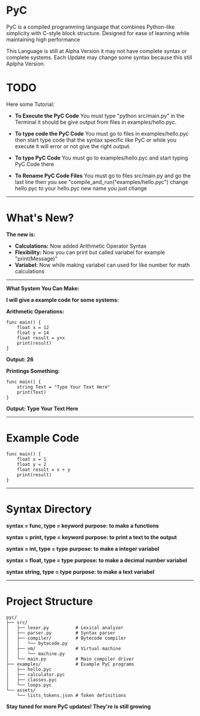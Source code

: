 # PyC
PyC is a compiled programming language that combines Python-like simplicity with C-style block structure. Designed for ease of learning while maintaining high performance

This Language is still at Alpha Version it may not have complete syntax or complete systems.
Each Update may change some syntax because this still Aplpha Version.

# TODO

Here some Tutorial:

- **To Execute the PyC Code** You must type "python src/main.py" in the Terminal it should be give output from files in examples/hello.pyc.

- **To type code the PyC Code** You must go to files in examples/hello.pyc then start type code that the syntax specific like PyC or while you execute it will error or not give the right output.

- **To type PyC Code** You must go to examples/hello.pyc and start typing PyC Code there

- **To Rename PyC Code Files** You must go to files src/main.py and go the last line then you see "compile_and_run("examples/hello.pyc") change hello.pyc to your hello.pyc new name you just change

---

# What's New?

**The new is:**

- **Calculations:** Now added Arithmetic Operator Syntax
- **Flexibility:** Now you can print but called variabel for example "print(Message)"
- **Variabel:** Now while making variabel can used for like number for math calculations

---

**What System You Can Make:**

**I will give a example code for some systems:**

**Arithmetic Operations:**
```pyc
func main() {
    float x = 12
    float y = 14
    float result = y+x
    print(result)
}
```
**Output: 26**

**Printings Something:**
```pyc
func main() {
    string Text = "Type Your Text Here"
    print(Text)
}
```
**Output: Type Your Text Here**

---

# Example Code

```pyc
func main() {
    float x = 1
    float y = 2
    float result = x + y
    print(result)
}
```

---

# Syntax Directory

**syntax = func, type = keyword**
**purpose: to make a functions**

**syntax = print, type = keyword**
**purpose: to print a text to the output**

**syntax = int, type = type**
**purpose: to make a integer variabel**

**syntax = float, type = type**
**purpose: to make a decimal number variabel**

**syntax string, type = type**
**purpose: to make a text variabel**

---

# Project Structure

```text
pyc/
├── src/
│   ├── lexer.py          # Lexical analyzer
│   ├── parser.py         # Syntax parser
│   ├── compiler/         # Bytecode compiler
│   │   └── bytecode.py
│   ├── vm/               # Virtual machine
│   │   └── machine.py
│   └── main.py           # Main compiler driver
├── examples/             # Example PyC programs
│   ├── hello.pyc
│   ├── calculator.pyc
│   ├── classes.pyc
│   └── loops.pyc
└── assets/
    └── lists_tokens.json # Token definitions
```

**Stay tuned for more PyC updates! They're is still growing**
